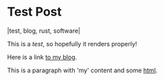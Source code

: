 # Test Post
|test, blog, rust, software|

This is a *test*, so hopefully it renders properly!

Here is a link [to my blog](https://blog.andyf.me/).

This is a paragraph with 'my' content and some <u>html</u>.
